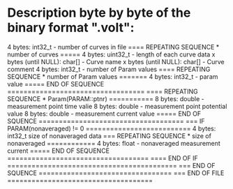 Description byte by byte of the binary format ".volt":
======================================================

4 bytes: int32_t - number of curves in file
==== REPEATING SEQUENCE * number of curves =====
4 bytes: uint32_t - length of each curve data
x bytes (until NULL): char[] - Curve name
x bytes (until NULL): char[] - Curve comment
4 bytes: int32_t - number of Param values
==== REPEATING SEQUENCE * number of Param values =======
4 bytes: int32_t - param value
===== END OF SEQUENCE ==================================
==== REPEATING SEQUENCE * Param(PARAM::ptnr) ===========
8 bytes: double - measurement point time valie
8 bytes: double - measurement point potential value
8 bytes: double - measurement current value
===== END OF SQUENCE ====================================
=== IF PARAM(nonaveraged) != 0 ==========================
4 bytes: int32_t size of nonaveraged data
        === REPEATING SEQUENCE * size of nonaveraged ============
        4 bytes: float - nonaveraged measurement current
        ===== END OF SEQUENCE ===================================
==== END OF IF ==========================================
=== END OF SQUENCE =================================
=== END OF FILE ====================================
